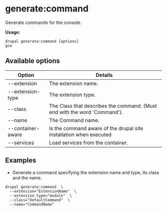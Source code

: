 # generate:command
Generate commands for the console.

**Usage:**
```
drupal generate:command [options]
gco
```

## Available options
Option | Details
-------|-------------
--extension | The extension name.
--extension-type | The extension type.
--class | The Class that describes the command. (Must end with the word 'Command').
--name | The Command name.
--container-aware | Is the command aware of the drupal site installation when executed
--services | Load services from the container.

## Examples
* Generate a command specifying the extension name and type, its class and the name.
```
drupal generate:command  \
  --extension="ExtensionName"  \
  --extension-type="module"  \
  --class="DefaultCommand"  \
  --name="CommandName"
```
